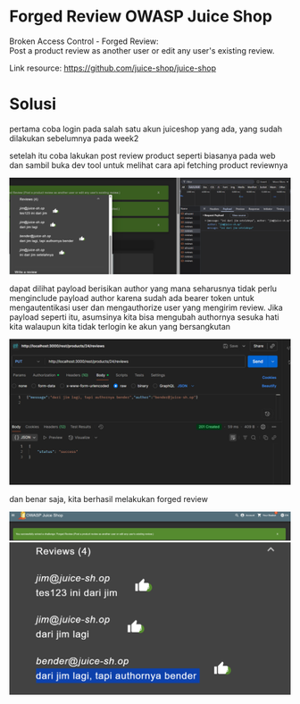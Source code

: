 # Forged Review OWASP Juice Shop

Broken Access Control - Forged Review:
<br>
Post a product review as another user or edit any user's existing review.

Link resource: https://github.com/juice-shop/juice-shop

# Solusi

pertama coba login pada salah satu akun juiceshop yang ada, yang sudah dilakukan sebelumnya pada week2

setelah itu coba lakukan post review product seperti biasanya pada web dan sambil buka dev tool untuk melihat cara api fetching product reviewnya

<img src="./img/12.png" />

dapat dilihat payload berisikan author yang mana seharusnya tidak perlu menginclude payload author karena sudah ada bearer token untuk mengautentikasi user dan mengauthorize user yang mengirim review. Jika payload seperti itu, asumsinya kita bisa mengubah authornya sesuka hati kita walaupun kita tidak terlogin ke akun yang bersangkutan

<img src="./img/11.png" />

dan benar saja, kita berhasil melakukan forged review

<img src="./img/image.png" />
<img src="./img/13.png" />
